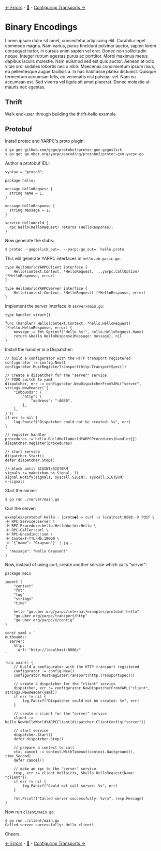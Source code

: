 [← Errors][back] - [:book:][index] - [Configuring Transports →][next]

# Binary Encodings

Lorem ipsum dolor sit amet, consectetur adipiscing elit. Curabitur eget commodo magna. Nam varius, purus tincidunt pulvinar auctor, sapien lorem consequat tortor, in cursus enim sapien vel erat. Donec non sollicitudin neque. Integer rutrum egestas purus ac porttitor. Morbi maximus metus dapibus iaculis molestie. Nam euismod sed est quis auctor. Aenean at odio vitae orci sodales lobortis nec a nibh. Maecenas condimentum ipsum risus, eu pellentesque augue facilisis a. In hac habitasse platea dictumst. Quisque fermentum accumsan felis, eu venenatis nisl pulvinar vel. Nam eu accumsan est. Sed viverra vel ligula sit amet placerat. Donec molestie ut mauris nec egestas.

## Thrift

Walk end-user through building the thrift-hello example.

## Protobuf

Install protoc and YARPC's proto plugin:

```
$ go get github.com/gogo/protobuf/protoc-gen-gogoslick
$ go get go.uber.org/yarpc/encoding/protobuf/protoc-gen-yarpc-go
```

Author a protobuf IDL:

```
syntax = "proto3";

package hello;

message HelloRequest {
  string name = 1;
}

message HelloResponse {
  string message = 1;
}

service HelloWorld {
  rpc Hello(HelloRequest) returns (HelloResponse);
}
```

Now generate the stubs:

```
$ protoc --gogoslick_out=. --yarpc-go_out=. hello.proto
```

This will generate YARPC interfaces in `hello.pb.yarpc.go`:

```
type HelloWorldYARPCClient interface {
	Hello(context.Context, *HelloRequest, ...yarpc.CallOption) (*HelloResponse, error)
}

type HelloWorldYARPCServer interface {
	Hello(context.Context, *HelloRequest) (*HelloResponse, error)
}
```

Implement the server interface in `server/main.go`:

```
type handler struct{}

func (handler) Hello(context.Context, *hello.HelloRequest) (*hello.HelloResponse, error) {
	message := fmt.Sprintf("Hello %s!", hello.HelloRequest.Name)
	return &hello.HelloResponse{Message: message}, nil
}
```

Install the handler in a Dispatcher:

```
// build a configurator with the HTTP transport registered
configurator := config.New()
configurator.MustRegisterTransport(http.TransportSpec())

// create a dispatcher for the "server" service
// TODO switch to yaml
dispatcher, err := configurator.NewDispatcherFromYAML("server", strings.NewReader(`{
    "inbounds": {
        "http": {
            "address": ":8080",
        },
    },
}`))
if err != nil {
    log.Panicf("Dispatcher could not be created: %v", err)
}

// register handler
procedures := hello.BuildHelloWorldYARPCProcedures(handler{})
dispatcher.Register(procedures)

// start service
dispatcher.Start()
defer dispatcher.Stop()

// block until SIGINT/SIGTERM
signals := make(chan os.Signal, 1)
signal.Notify(signals, syscall.SIGINT, syscall.SIGTERM)
<-signals
```

Start the server:

```
$ go run ./server/main.go
```

Curl the server:

```
examples/protobuf-hello - [proto●] » curl -s localhost:8080 -X POST \
-H RPC-Service:server \
-H RPC-Procedure:hello.HelloWorld::Hello \
-H RPC-Caller:curl \
-H RPC-Encoding:json \
-H Context-TTL-MS:10000 \
-d '{"name": "Grayson"}' | jq .
{
  "message": "Hello Grayson!"
}
```

Now, instead of using curl, create another service which calls "server":

```
package main

import (
	"context"
	"fmt"
	"log"
	"strings"
	"time"

	hello "go.uber.org/yarpc/internal/examples/protobuf-hello"
	"go.uber.org/yarpc/transport/http"
	"go.uber.org/yarpc/x/config"
)

const yaml = `
outbounds:
  server:
    http:
      url: "http://localhost:8080/"
`

func main() {
	// build a configurator with the HTTP transport registered
	configurator := config.New()
	configurator.MustRegisterTransport(http.TransportSpec())

	// create a dispatcher for the "client" service
	dispatcher, err := configurator.NewDispatcherFromYAML("client", strings.NewReader(yaml))
	if err != nil {
		log.Panicf("Dispatcher could not be created: %v", err)
	}

	// create a client for the "server" service
	client := hello.NewHelloWorldYARPCClient(dispatcher.ClientConfig("server"))

	// start service
	dispatcher.Start()
	defer dispatcher.Stop()

	// prepare a context to call
	ctx, cancel := context.WithTimeout(context.Background(), time.Second)
	defer cancel()

	// make an rpc to the "server" service
	resp, err := client.Hello(ctx, &hello.HelloRequest{Name: "client"})
	if err != nil {
		log.Panicf("Could not call server: %v", err)
	}

	fmt.Printf("Called server successfully: %v\n", resp.Message)
}
```

Now run `client/main.go`:

```
$ go run ./client/main.go
Called server successfully: Hello client!
```

Cheers.

[← Errors][back] - [:book:][index] - [Configuring Transports →][next]

[index]: /README.md#usage
[back]: 07-errors.md
[next]: 09-configuring-transports.md
